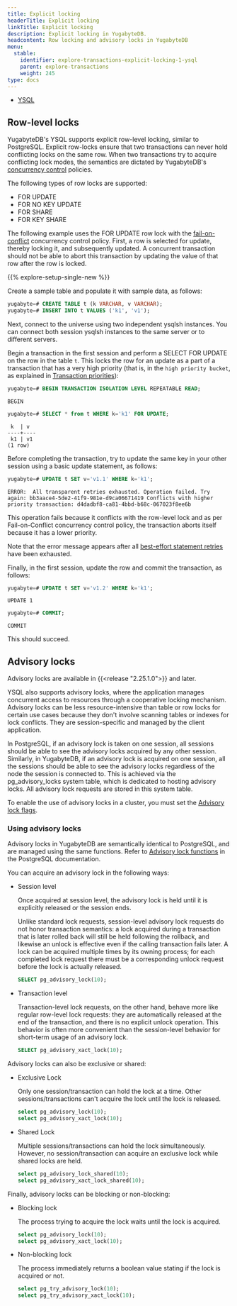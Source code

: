 ```yaml
---
title: Explicit locking
headerTitle: Explicit locking
linkTitle: Explicit locking
description: Explicit locking in YugabyteDB.
headcontent: Row locking and advisory locks in YugabyteDB
menu:
  stable:
    identifier: explore-transactions-explicit-locking-1-ysql
    parent: explore-transactions
    weight: 245
type: docs
---
```


<ul class="nav nav-tabs-alt nav-tabs-yb">

  <li >
    <a href="../explicit-locking/" class="nav-link active">
      <i class="icon-postgres" aria-hidden="true"></i>
      YSQL
    </a>
  </li>

</ul>

## Row-level locks

YugabyteDB's YSQL supports explicit row-level locking, similar to PostgreSQL. Explicit row-locks ensure that two transactions can never hold conflicting locks on the same row. When two transactions try to acquire conflicting lock modes, the semantics are dictated by YugabyteDB's [concurrency control](../../../architecture/transactions/concurrency-control/) policies.

The following types of row locks are supported:

- FOR UPDATE
- FOR NO KEY UPDATE
- FOR SHARE
- FOR KEY SHARE

The following example uses the FOR UPDATE row lock with the [fail-on-conflict](../../../architecture/transactions/concurrency-control/#fail-on-conflict) concurrency control policy. First, a row is selected for update, thereby locking it, and subsequently updated. A concurrent transaction should not be able to abort this transaction by updating the value of that row after the row is locked.

{{% explore-setup-single-new %}}

Create a sample table and populate it with sample data, as follows:

```sql
yugabyte=# CREATE TABLE t (k VARCHAR, v VARCHAR);
yugabyte=# INSERT INTO t VALUES ('k1', 'v1');
```

Next, connect to the universe using two independent ysqlsh instances. You can connect both session ysqlsh instances to the same server or to different servers.

Begin a transaction in the first session and perform a SELECT FOR UPDATE on the row in the table `t`. This locks the row for an update as a part of a transaction that has a very high priority (that is, in the `high priority bucket`, as explained in [Transaction priorities](../../../architecture/transactions/transaction-priorities/)):

```sql
yugabyte=# BEGIN TRANSACTION ISOLATION LEVEL REPEATABLE READ;
```

```output
BEGIN
```

```sql
yugabyte=# SELECT * from t WHERE k='k1' FOR UPDATE;
```

```output
 k  | v
----+----
 k1 | v1
(1 row)
```

Before completing the transaction, try to update the same key in your other session using a basic update statement, as follows:

```sql
yugabyte=# UPDATE t SET v='v1.1' WHERE k='k1';
```

```output
ERROR:  All transparent retries exhausted. Operation failed. Try again: bb3aace4-5de2-41f9-981e-d9ca06671419 Conflicts with higher priority transaction: d4dadbf8-ca81-4bbd-b68c-067023f8ee6b
```

This operation fails because it conflicts with the row-level lock and as per Fail-on-Conflict concurrency control policy, the transaction aborts itself because it has a lower priority.

Note that the error message appears after all [best-effort statement retries](../../../architecture/transactions/concurrency-control/#best-effort-internal-retries-for-first-statement-in-a-transaction) have been exhausted.

Finally, in the first session, update the row and commit the transaction, as follows:

```sql
yugabyte=# UPDATE t SET v='v1.2' WHERE k='k1';
```

```output
UPDATE 1
```

```sql
yugabyte=# COMMIT;
```

```output
COMMIT
```

This should succeed.

## Advisory locks

Advisory locks are available in {{<release "2.25.1.0">}} and later.

YSQL also supports advisory locks, where the application manages concurrent access to resources through a cooperative locking mechanism. Advisory locks can be less resource-intensive than table or row locks for certain use cases because they don't involve scanning tables or indexes for lock conflicts. They are session-specific and managed by the client application.

In PostgreSQL, if an advisory lock is taken on one session, all sessions should be able to see the advisory locks acquired by any other session. Similarly, in YugabyteDB, if an advisory lock is acquired on one session, all the sessions should be able to see the advisory locks regardless of the node the session is connected to. This is achieved via the pg_advisory_locks system table, which is dedicated to hosting advisory locks. All advisory lock requests are stored in this system table.

To enable the use of advisory locks in a cluster, you must set the [Advisory lock flags](../../../reference/configuration/yb-tserver/#advisory-lock-flags).

### Using advisory locks

Advisory locks in YugabyteDB are semantically identical to PostgreSQL, and are managed using the same functions. Refer to [Advisory lock functions](https://www.postgresql.org/docs/15/functions-admin.html#FUNCTIONS-ADVISORY-LOCKS) in the PostgreSQL documentation.

You can acquire an advisory lock in the following ways:

- Session level

    Once acquired at session level, the advisory lock is held until it is explicitly released or the session ends.

    Unlike standard lock requests, session-level advisory lock requests do not honor transaction semantics: a lock acquired during a transaction that is later rolled back will still be held following the rollback, and likewise an unlock is effective even if the calling transaction fails later. A lock can be acquired multiple times by its owning process; for each completed lock request there must be a corresponding unlock request before the lock is actually released.

    ```sql
    SELECT pg_advisory_lock(10);
    ```

- Transaction level

    Transaction-level lock requests, on the other hand, behave more like regular row-level lock requests: they are automatically released at the end of the transaction, and there is no explicit unlock operation. This behavior is often more convenient than the session-level behavior for short-term usage of an advisory lock.

    ```sql
    SELECT pg_advisory_xact_lock(10);
    ```

Advisory locks can also be exclusive or shared:

- Exclusive Lock

    Only one session/transaction can hold the lock at a time. Other sessions/transactions can't acquire the lock until the lock is released.

    ```sql
    select pg_advisory_lock(10);
    select pg_advisory_xact_lock(10);
    ```

- Shared Lock

    Multiple sessions/transactions can hold the lock simultaneously. However, no session/transaction can acquire an exclusive lock while shared locks are held.

    ```sql
    select pg_advisory_lock_shared(10);
    select pg_advisory_xact_lock_shared(10);
    ```

Finally, advisory locks can be blocking or non-blocking:

- Blocking lock

    The process trying to acquire the lock waits until the lock is acquired.

    ```sql
    select pg_advisory_lock(10);
    select pg_advisory_xact_lock(10);
    ```

- Non-blocking lock

    The process immediately returns a boolean value stating if the lock is acquired or not.

    ```sql
    select pg_try_advisory_lock(10);
    select pg_try_advisory_xact_lock(10);
    ```
